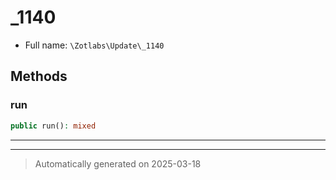 
# _1140





* Full name: `\Zotlabs\Update\_1140`




## Methods


### run



```php
public run(): mixed
```












***


***
> Automatically generated on 2025-03-18
